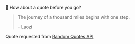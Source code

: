 📣 How about a quote before you go?

> The journey of a thousand miles begins with one step.
>
> <p>- Laozi</p>

Quote requested from [Random Quotes API](https://github.com/lukePeavey/quotable)
